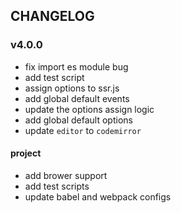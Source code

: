 
## CHANGELOG

### v4.0.0

- fix import es module bug
- add test script
- assign options to ssr.js
- add global default events
- update the options assign logic
- add global default options
- update `editor` to `codemirror`

#### project
- add brower support
- add test scripts
- update babel and webpack configs

